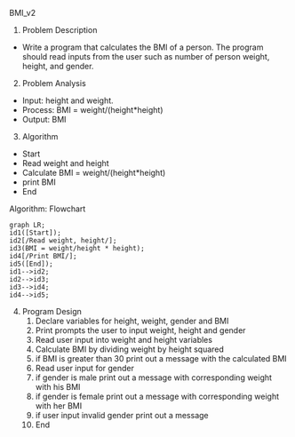 BMI_v2

1. Problem Description

- Write a program that calculates the BMI of a person. The program should read inputs from the user such as number of person weight, height, and gender.

2. Problem Analysis

- Input: height and weight.
- Process: BMI = weight/(height\*height)
- Output: BMI

3. Algorithm

- Start
- Read weight and height
- Calculate BMI = weight/(height\*height)
- print BMI
- End

Algorithm: Flowchart

```mermaid
graph LR;
id1([Start]);
id2[/Read weight, height/];
id3(BMI = weight/height * height);
id4[/Print BMI/];
id5([End]);
id1-->id2;
id2-->id3;
id3-->id4;
id4-->id5;
```

4. Program Design
   1. Declare variables for height, weight, gender and BMI
   2. Print prompts the user to input weight, height and gender
   3. Read user input into weight and height variables
   4. Calculate BMI by dividing weight by height squared
   5. if BMI is greater than 30 print out a message with the calculated BMI
   6. Read user input for gender
   7. if gender is male print out a message with corresponding weight with his BMI
   8. if gender is female print out a message with corresponding weight with her BMI
   9. if user input invalid gender print out a message
   10. End
